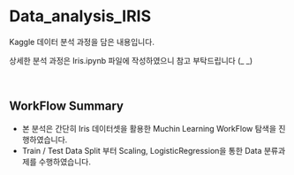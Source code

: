 # Data_analysis_IRIS

Kaggle 데이터 분석 과정을 담은 내용입니다.

상세한 분석 과정은 Iris.ipynb 파일에 작성하였으니 참고 부탁드립니다 (_ _)

<br/>

## WorkFlow Summary

- 본 분석은 간단히 Iris 데이터셋을 활용한 Muchin Learning WorkFlow 탐색을 진행하였습니다.
- Train / Test Data Split 부터 Scaling, LogisticRegression을 통한 Data 분류과제를 수행하였습니다. 
